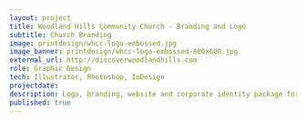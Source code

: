 ```yaml
---
layout: project
title: Woodland Hills Community Church - Branding and Logo
subtitle: Church Branding
image: printdesign/whcc-logo-embossed.jpg
image_banner: printdesign/whcc-logo-embossed-800x600.jpg
external_url: http://discoverwoodlandhills.com
role: Graphic Design
tech: Illustrator, Photoshop, InDesign
projectdate:
description: Logo, branding, website and corporate identity package for a non-denominational church.
published: true
---
```


<!-- ### Overview
 
### Concept  

### Architecture

### Wireframes

### Mockups -->
